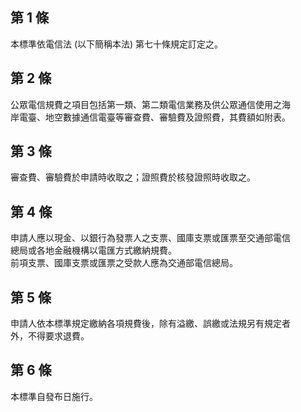 第 1 條
-------
本標準依電信法 (以下簡稱本法) 第七十條規定訂定之。

第 2 條
-------
公眾電信規費之項目包括第一類、第二類電信業務及供公眾通信使用之海  
岸電臺、地空數據通信電臺等審查費、審驗費及證照費，其費額如附表。

第 3 條
-------
審查費、審驗費於申請時收取之；證照費於核發證照時收取之。

第 4 條
-------
申請人應以現金、以銀行為發票人之支票、國庫支票或匯票至交通部電信  
總局或各地金融機構以電匯方式繳納規費。  
前項支票、國庫支票或匯票之受款人應為交通部電信總局。

第 5 條
-------
申請人依本標準規定繳納各項規費後，除有溢繳、誤繳或法規另有規定者  
外，不得要求退費。

第 6 條
-------
本標準自發布日施行。

